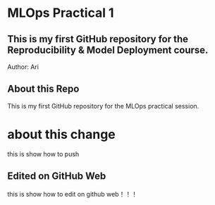 # MLOps Practical 1
## This is my first GitHub repository for the Reproducibility & Model Deployment course.  
Author: Ari
## About this Repo
This is my first GitHub repository for the MLOps practical session.
# about this change
this is show how to push
## Edited on GitHub Web
this is show how to edit on github web！！！
